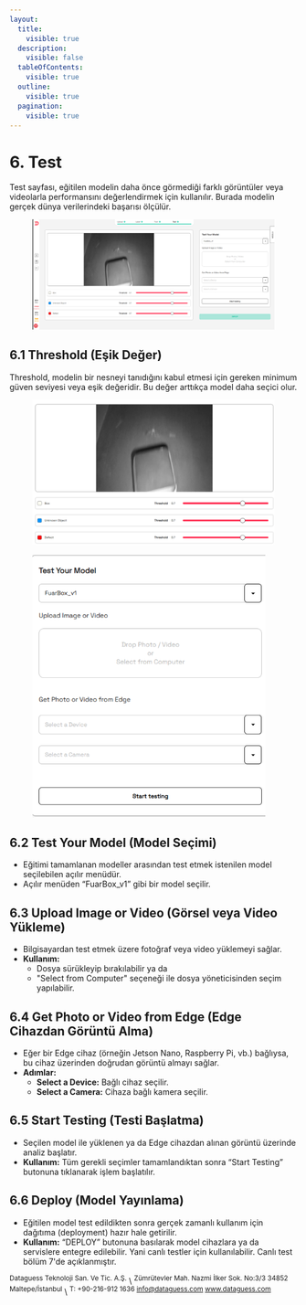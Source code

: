 ```yaml
---
layout:
  title:
    visible: true
  description:
    visible: false
  tableOfContents:
    visible: true
  outline:
    visible: true
  pagination:
    visible: true
---
```


# 6. Test

Test sayfası, eğitilen modelin daha önce görmediği farklı görüntüler veya videolarla performansını değerlendirmek için kullanılır. Burada modelin gerçek dünya verilerindeki başarısı ölçülür.

<figure><img src=".gitbook/assets/image (13).png" alt="" width="563"><figcaption></figcaption></figure>

## 6.1 Threshold (Eşik Değer)

Threshold, modelin bir nesneyi tanıdığını kabul etmesi için gereken minimum güven seviyesi veya eşik değeridir. Bu değer arttıkça model daha seçici olur.&#x20;

<figure><img src=".gitbook/assets/image (14).png" alt="" width="563"><figcaption></figcaption></figure>

<figure><img src=".gitbook/assets/image (15).png" alt="" width="408"><figcaption></figcaption></figure>

## 6.2 Test Your Model (Model Seçimi)

* Eğitimi tamamlanan modeller arasından test etmek istenilen model seçilebilen açılır menüdür.
* Açılır menüden “FuarBox\_v1” gibi bir model seçilir.

## 6.3 Upload Image or Video (Görsel veya Video Yükleme)

* Bilgisayardan test etmek üzere fotoğraf veya video yüklemeyi sağlar.
* **Kullanım:**
  * Dosya sürükleyip bırakılabilir ya da
  * "Select from Computer" seçeneği ile dosya yöneticisinden seçim yapılabilir.

## 6.4 Get Photo or Video from Edge (Edge Cihazdan Görüntü Alma)

* Eğer bir Edge cihaz (örneğin Jetson Nano, Raspberry Pi, vb.) bağlıysa, bu cihaz üzerinden doğrudan görüntü almayı sağlar.
* **Adımlar:**
  * **Select a Device:** Bağlı cihaz seçilir.
  * **Select a Camera:** Cihaza bağlı kamera seçilir.

## 6.5 Start Testing (Testi Başlatma)

* Seçilen model ile yüklenen ya da Edge cihazdan alınan görüntü üzerinde analiz başlatır.
* **Kullanım:** Tüm gerekli seçimler tamamlandıktan sonra “Start Testing” butonuna tıklanarak işlem başlatılır.

## 6.6 Deploy (Model Yayınlama)

* Eğitilen model test edildikten sonra gerçek zamanlı kullanım için dağıtıma (deployment) hazır hale getirilir.
* **Kullanım:** “DEPLOY” butonuna basılarak model cihazlara ya da servislere entegre edilebilir. Yani canlı testler için kullanılabilir. Canlı test bölüm 7'de açıklanmıştır.







<sup>Dataguess Teknoloji San. Ve Tic. A.Ş.</sup>
\ <sup>Zümrütevler Mah. Nazmi İlker Sok. No:3/3 34852 Maltepe/İstanbul</sup>
\ <sup>T: +90-216-912 1636 info@dataguess.com www.dataguess.com</sup>
